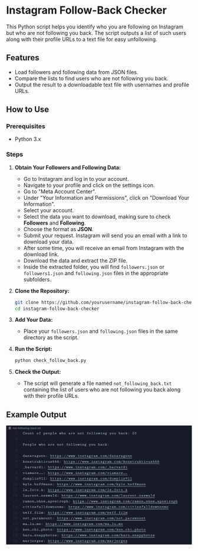 # Instagram Follow-Back Checker

This Python script helps you identify who you are following on Instagram but who are not following you back. The script outputs a list of such users along with their profile URLs to a text file for easy unfollowing.

## Features

- Load followers and following data from JSON files.
- Compare the lists to find users who are not following you back.
- Output the result to a downloadable text file with usernames and profile URLs.

## How to Use

### Prerequisites

- Python 3.x

### Steps

1. **Obtain Your Followers and Following Data:**

    - Go to Instagram and log in to your account.
    - Navigate to your profile and click on the settings icon.
    - Go to "Meta Account Center".
    - Under "Your Information and Permissions", click on "Download Your Information".
    - Select your account.
    - Select the data you want to download, making sure to check **Followers** and **Following**.
    - Choose the format as **JSON**.
    - Submit your request. Instagram will send you an email with a link to download your data.
    - After some time, you will receive an email from Instagram with the download link.
    - Download the data and extract the ZIP file.
    - Inside the extracted folder, you will find `followers.json` or `followers1.json` and `following.json` files in the appropriate subfolders.

2. **Clone the Repository:**

    ```bash
    git clone https://github.com/yourusername/instagram-follow-back-checker.git
    cd instagram-follow-back-checker
    ```

3. **Add Your Data:**

    - Place your `followers.json` and `following.json` files in the same directory as the script.

4. **Run the Script:**

    ```bash
    python check_follow_back.py
    ```

5. **Check the Output:**

    - The script will generate a file named `not_following_back.txt` containing the list of users who are not following you back along with their profile URLs.

## Example Output
![Description](images/screenshot-01.png)